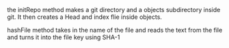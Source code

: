 the initRepo method makes a git directory and a objects subdirectory inside git. It then creates a Head and index flie inside objects.

hashFile method takes in the name of the file and reads the text from the file and turns it into the file key using SHA-1